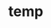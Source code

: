 # temp











































































































































































































































































































































































































































































































































































